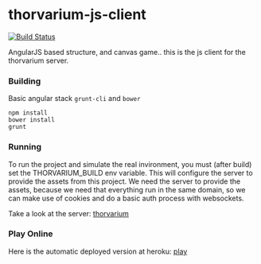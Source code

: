 # thorvarium-js-client

[![Build Status](https://travis-ci.org/ghophp/thorvarium-js-client.svg)](https://travis-ci.org/ghophp/thorvarium-js-client)

AngularJS based structure, and canvas game.. this is the js client for the thorvarium server.

### Building

Basic angular stack `grunt-cli` and `bower`

	npm install
	bower install
	grunt

### Running

To run the project and simulate the real invironment, you must (after build) set the THORVARIUM_BUILD env variable. This will configure the server to provide the assets from this project. We need the server to provide the assets, because we need that everything run in the same domain, so we can make use of cookies and do a basic auth process with websockets.

Take a look at the server: [thorvarium](https://github.com/ghophp/thorvarium)

### Play Online

Here is the automatic deployed version at heroku: [play](thorvarium.herokuapp.com/game/index.html)